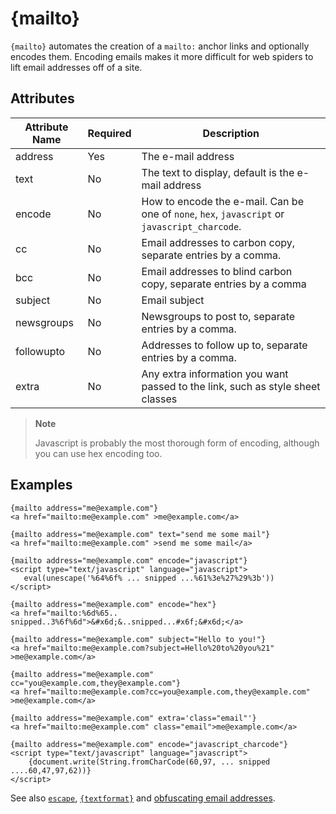 # {mailto}

`{mailto}` automates the creation of a `mailto:` anchor links and
optionally encodes them. Encoding emails makes it more difficult for web
spiders to lift email addresses off of a site.

## Attributes

| Attribute Name | Required | Description                                                                                   |
|----------------|----------|-----------------------------------------------------------------------------------------------|
| address        | Yes      | The e-mail address                                                                            |
| text           | No       | The text to display, default is the e-mail address                                            |
| encode         | No       | How to encode the e-mail. Can be one of `none`, `hex`, `javascript` or `javascript_charcode`. |
| cc             | No       | Email addresses to carbon copy, separate entries by a comma.                                  |
| bcc            | No       | Email addresses to blind carbon copy, separate entries by a comma                             |
| subject        | No       | Email subject                                                                                 |
| newsgroups     | No       | Newsgroups to post to, separate entries by a comma.                                           |
| followupto     | No       | Addresses to follow up to, separate entries by a comma.                                       |
| extra          | No       | Any extra information you want passed to the link, such as style sheet classes                |

> **Note**
>
> Javascript is probably the most thorough form of encoding, although
> you can use hex encoding too.


## Examples

```smarty
{mailto address="me@example.com"}
<a href="mailto:me@example.com" >me@example.com</a>

{mailto address="me@example.com" text="send me some mail"}
<a href="mailto:me@example.com" >send me some mail</a>

{mailto address="me@example.com" encode="javascript"}
<script type="text/javascript" language="javascript">
   eval(unescape('%64%6f% ... snipped ...%61%3e%27%29%3b'))
</script>

{mailto address="me@example.com" encode="hex"}
<a href="mailto:%6d%65.. snipped..3%6f%6d">&#x6d;&..snipped...#x6f;&#x6d;</a>

{mailto address="me@example.com" subject="Hello to you!"}
<a href="mailto:me@example.com?subject=Hello%20to%20you%21" >me@example.com</a>

{mailto address="me@example.com" cc="you@example.com,they@example.com"}
<a href="mailto:me@example.com?cc=you@example.com,they@example.com" >me@example.com</a>

{mailto address="me@example.com" extra='class="email"'}
<a href="mailto:me@example.com" class="email">me@example.com</a>

{mailto address="me@example.com" encode="javascript_charcode"}
<script type="text/javascript" language="javascript">
    {document.write(String.fromCharCode(60,97, ... snipped ....60,47,97,62))}
</script>
```

See also [`escape`](../language-modifiers/language-modifier-escape.md),
[`{textformat}`](language-function-textformat.md) and [obfuscating email
addresses](../../appendixes/tips.md#obfuscating-e-mail-addresses).
